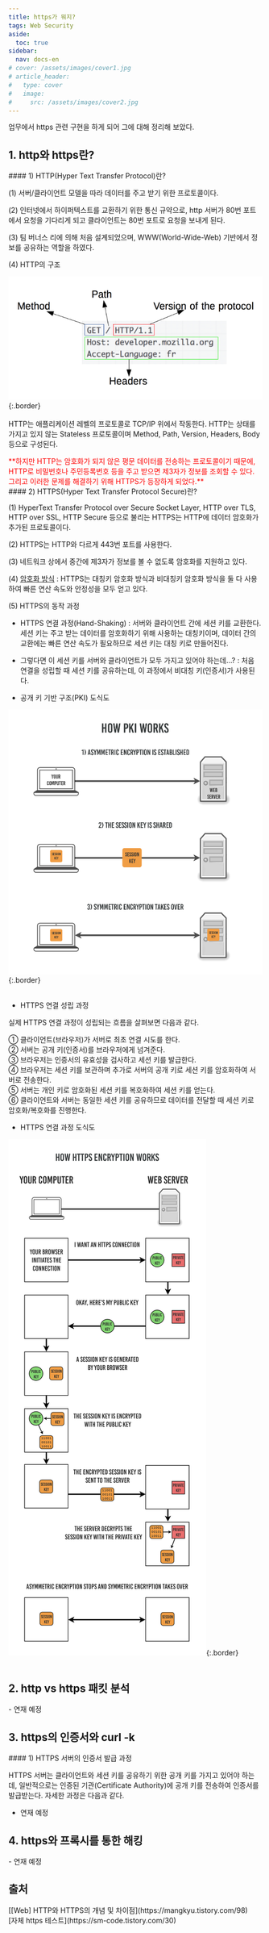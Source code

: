 ```yaml
---
title: https가 뭐지?
tags: Web Security
aside:
  toc: true
sidebar:
  nav: docs-en
# cover: /assets/images/cover1.jpg
# article_header:
#   type: cover
#   image:
#     src: /assets/images/cover2.jpg
---
```


업무에서 https 관련 구현을 하게 되어 그에 대해 정리해 보았다.

<!-- more -->

<h2 id="h1">1. http와 https란?</h2>
#### 1) HTTP(Hyper Text Transfer Protocol)란?

(1) 서버/클라이언트 모델을 따라 데이터를 주고 받기 위한 프로토콜이다.

(2) 인터넷에서 하이퍼텍스트를 교환하기 위한 통신 규약으로, http 서버가 80번 포트에서 요청을 기다리게 되고 클라이언트는 80번 포트로 요청을 보내게 된다.

(3) 팀 버너스 리에 의해 처음 설계되었으며, WWW(World-Wide-Web) 기반에서 정보를 공유하는 역할을 하였다.

(4) HTTP의 구조

![Image](/assets/postimage/http_structure.png){:.border}
<br><br>
HTTP는 애플리케이션 레벨의 프로토콜로 TCP/IP 위에서 작동한다. HTTP는 상태를 가지고 있지 않는 Stateless 프로토콜이며 Method, Path, Version, Headers, Body 등으로 구성된다.

<span style="color:red">
**하지만 HTTP는 암호화가 되지 않은 평문 데이터를 전송하는 프로토콜이기 때문에, HTTP로 비밀번호나 주민등록번호 등을 주고 받으면 제3자가 정보를 조회할 수 있다. 그리고 이러한 문제를 해결하기 위해 HTTPS가 등장하게 되었다.**
</span>

<br>
#### 2) HTTPS(Hyper Text Transfer Protocol Secure)란?

(1) HyperText Transfer Protocol over Secure Socket Layer, HTTP over TLS, HTTP over SSL, HTTP Secure 등으로 불리는 HTTPS는 HTTP에 데이터 암호화가 추가된 프로토콜이다.

(2) HTTPS는 HTTP와 다르게 443번 포트를 사용한다.

(3) 네트워크 상에서 중간에 제3자가 정보를 볼 수 없도록 암호화를 지원하고 있다.

(4) <a href="/2022/11/08/encryption.html">암호화 방식</a> : HTTPS는 대칭키 암호화 방식과 비대칭키 암호화 방식을 둘 다 사용하여 빠른 연산 속도와 안정성을 모두 얻고 있다.

(5) HTTPS의 동작 과정

- HTTPS 연결 과정(Hand-Shaking) : 서버와 클라이언트 간에 세션 키를 교환한다. 세션 키는 주고 받는 데이터를 암호화하기 위해 사용하는 대칭키이며, 데이터 간의 교환에는 빠른 연산 속도가 필요하므로 세션 키는 대칭 키로 만들어진다.

- 그렇다면 이 세션 키를 서버와 클라이언트가 모두 가지고 있어야 하는데...? : 처음 연결을 성립할 때 세션 키를 공유하는데, 이 과정에서 비대칭 키(인증서)가 사용된다.

- 공개 키 기반 구조(PKI) 도식도

![Image](/assets/postimage/pki.png){:.border}
<br><br>

- HTTPS 연결 성립 과정

실제 HTTPS 연결 과정이 성립되는 흐름을 살펴보면 다음과 같다.

① 클라이언트(브라우저)가 서버로 최초 연결 시도를 한다. <br>
② 서버는 공개 키(인증서)를 브라우저에게 넘겨준다. <br>
③ 브라우저는 인증서의 유효성을 검사하고 세션 키를 발급한다. <br>
④ 브라우저는 세션 키를 보관하며 추가로 서버의 공개 키로 세션 키를 암호화하여 서버로 전송한다. <br>
⑤ 서버는 개인 키로 암호화된 세션 키를 복호화하여 세션 키를 얻는다. <br>
⑥ 클라이언트와 서버는 동일한 세션 키를 공유하므로 데이터를 전달할 때 세션 키로 암호화/복호화를 진행한다.

- HTTPS 연결 과정 도식도

![Image](/assets/postimage/https_handshaking.png){:.border}
<br><br>

<h2 id="h2">2. http vs https 패킷 분석</h2>
- 연재 예정

<h2 id="h3">3. https의 인증서와 curl -k</h2>
#### 1) HTTPS 서버의 인증서 발급 과정

HTTPS 서버는 클라이언트와 세션 키를 공유하기 위한 공개 키를 가지고 있어야 하는데, 일반적으로는 인증된 기관(Certificate Authority)에 공개 키를 전송하여 인증서를 발급받는다. 자세한 과정은 다음과 같다.

- 연재 예정

<h2 id="h4">4. https와 프록시를 통한 해킹</h2>
- 연재 예정

<h2 id="h5">출처</h2>
[[Web] HTTP와 HTTPS의 개념 및 차이점](https://mangkyu.tistory.com/98)
<br>
[자체 https 테스트](https://sm-code.tistory.com/30)